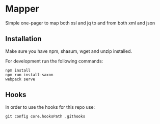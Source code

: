 # Mapper
Simple one-pager to map both xsl and jq to and from both xml and json

## Installation
Make sure you have npm, shasum, wget and unzip installed.

For development run the following commands:
```shell
npm install
npm run install-saxon
webpack serve
```

## Hooks
In order to use the hooks for this repo use:
```shell
git config core.hooksPath .githooks
```